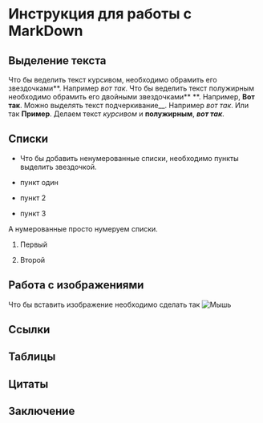 # Инструкция для работы с MarkDown

## Выделение текста

Что бы веделить текст курсивом, необходимо обрамить его звездочками**. Например *вот так*. Что бы веделить текст полужирным необходимо обрамить его двойными звездочками** **. Например, **Вот так**. Можно выделять текст подчеркивание__. Например _вот так_. Или так __Пример__. Делаем текст *курсивом* и __полужирным__, *__вот так__*.

## Списки

* Что бы добавить ненумерованные списки, необходимо пункты выделить звездочкой.

*  пункт один

* пункт 2

* пункт 3

А нумерованные просто нумеруем списки.

1. Первый

2. Второй


## Работа с изображениями

Что бы вставить изображение необходимо сделать так  ![Мышь](Lex.png)

## Ссылки

## Таблицы

## Цитаты

## Заключение